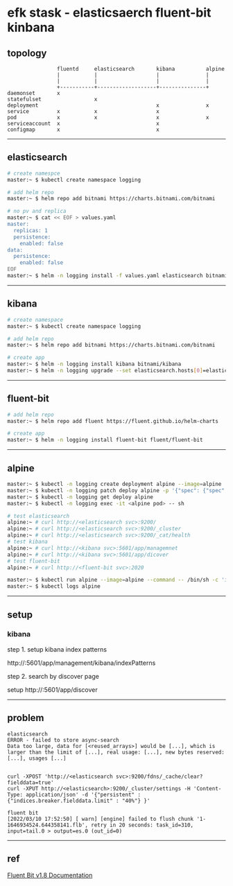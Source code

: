 # efk stask - elasticsaerch fluent-bit kinbana

## topology

```
                fluentd     elasticsearch       kibana          alpine
                |           |                   |               |
                |           |                   |               |
                +-----------+-------------------+---------------+
daemonset       x
statefulset                 x
deployment                                      x               x
service         x           x                   x
pod             x           x                   x               x
serviceaccount  x                               x
configmap       x                               x
```

---

## elasticsearch

```bash
# create namespce
master:~ $ kubectl create namespace logging

# add helm repo
master:~ $ helm repo add bitnami https://charts.bitnami.com/bitnami

# no pv and replica
master:~ $ cat << EOF > values.yaml
master:
  replicas: 1
  persistence:
    enabled: false
data:
  persistence:
    enabled: false
EOF
master:~ $ helm -n logging install -f values.yaml elasticsearch bitnami/elasticsearch
```

---

## kibana

```bash
# create namespace
master:~ $ kubectl create namespace logging

# add helm repo
master:~ $ helm repo add bitnami https://charts.bitnami.com/bitnami

# create app
master:~ $ helm -n logging install kibana bitnami/kibana
master:~ $ helm -n logging upgrade --set elasticsearch.hosts[0]=elasticsearch-master,elasticsearch.port=9200,persistence.enabled=false,service.type=LoadBalancer kibana bitnami/kibana
```

---

## fluent-bit

```bash
# add helm repo
master:~ $ helm repo add fluent https://fluent.github.io/helm-charts

# create app
master:~ $ helm -n logging install fluent-bit fluent/fluent-bit
```

---

## alpine

```bash
master:~ $ kubectl -n logging create deployment alpine --image=alpine
master:~ $ kubectl -n logging patch deploy alpine -p '{"spec": {"spec": {"containers": {"stdin": true, "tty": true}}}}'
master:~ $ kubectl -n logging get deploy alpine
master:~ $ kubectl -n logging exec -it <alpine pod> -- sh

# test elasticsearch
alpine:~ # curl http://<elasticsearch svc>:9200/
alpine:~ # curl http://<elasticsearch svc>:9200/_cluster
alpine:~ # curl http://<elasticsearch svc>:9200/_cat/health
# test kibana
alpine:~ # curl http://<kibana svc>:5601/app/managemnet
alpine:~ # curl http://<kibana svc>:5601/app/dicover
# test fluent-bit
alpine:~ # curl http://<fluent-bit svc>:2020

master:~ $ kubectl run alpine --image=alpine --command -- /bin/sh -c 'i=0; while true; do echo "$i: Hello"; i=$((i+1)); sleep 1; done'
master:~ $ kubectl logs alpine
```

---

## setup

### kibana

step 1. setup kibana index patterns

http://<kibana svc>:5601/app/management/kibana/indexPatterns

step 2. search by discover page

setup http://<kibana svc>:5601/app/discover

---

## problem

```
elasticsearch
ERROR - failed to store async-search
Data too large, data for [<reused_arrays>] would be [...], which is larger than the limit of [...], real usage: [...], new bytes reserved: [...], usages [...]


curl -XPOST 'http://<elasticsearch svc>:9200/fdns/_cache/clear?fielddata=true'
curl -XPUT http://<elasticsearch>:9200/_cluster/settings -H 'Content-Type: application/json' -d '{"persistent" : {"indices.breaker.fielddata.limit" : "40%"} }'
```

```
fluent bit
[2022/03/10 17:52:50] [ warn] [engine] failed to flush chunk '1-1646934524.644358141.flb', retry in 20 seconds: task_id=310, input=tail.0 > output=es.0 (out_id=0)
```

---

## ref

[Fluent Bit v1.8 Documentation](https://docs.fluentbit.io/manual/installation/kubernetes)

